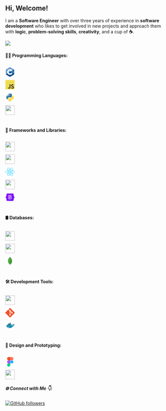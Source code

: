 <h2>  Hi, Welcome!  </h2> 

<p>I am a <strong>Software Engineer</strong> with over three years of experience in <strong>software development</strong> who likes to get involved in new projects and approach them with <strong>logic</strong>, <strong>problem-solving skills</strong>, <strong>creativity</strong>, and a cup of <strong>☕</strong>.</p>


<img src="https://github.com/AdrianRvzz/AdrianRvzz/assets/101829447/5f3ffd95-6ce4-410a-9038-8977895d0e73" style="height:200px;"  >




<!--<span style="dispay:flex; justify-content:end;"> "If you can imagine it, you can program it" <a href="https://twitter.com/AlejandroMTSA">-Alejandro Taboada</a></span>-->



<div style="display: flex; flex-direction: column; gap: 20px;">

  <div style="display: flex; flex-direction: column; gap: 10px;">
    <h4>👨‍💻 Programming Languages:</h4>
    <img src="https://raw.githubusercontent.com/devicons/devicon/master/icons/cplusplus/cplusplus-original.svg" width="30" height="30"> 
    <img src="https://raw.githubusercontent.com/devicons/devicon/master/icons/javascript/javascript-original.svg" width="30" height="30"> 
    <img src="https://raw.githubusercontent.com/devicons/devicon/master/icons/python/python-original.svg" width="30" height="30"> 
    <img src="https://cdn.jsdelivr.net/gh/devicons/devicon@latest/icons/dart/dart-original.svg" width="30" height="30" />

  </div>

  <div style="display: flex; flex-direction: column; gap: 10px;">
    <h4>🚀 Frameworks and Libraries:</h4>
    <img src="https://cdn.jsdelivr.net/gh/devicons/devicon/icons/nextjs/nextjs-original.svg" width="30" height="30" />
    <img src="https://cdn.jsdelivr.net/gh/devicons/devicon/icons/nodejs/nodejs-original.svg" width="30" height="30" />
    <img src="https://raw.githubusercontent.com/devicons/devicon/master/icons/react/react-original.svg" width="30" height="30"> 
    <img src="https://cdn.jsdelivr.net/gh/devicons/devicon/icons/django/django-plain.svg" width="30" height="30"> 
    <img src="https://raw.githubusercontent.com/devicons/devicon/master/icons/bootstrap/bootstrap-original.svg" width="30" height="30"> 
  </div>

  <div style="display: flex; flex-direction: column; gap: 10px;">
    <h4>🛢️ Databases:</h4>
    <img src="https://cdn.jsdelivr.net/gh/devicons/devicon@latest/icons/postgresql/postgresql-original.svg" width="30" height="30" />
    <img src="https://cdn.jsdelivr.net/gh/devicons/devicon/icons/firebase/firebase-plain.svg" width="30" height="30"> 
    <img src="https://raw.githubusercontent.com/devicons/devicon/master/icons/mongodb/mongodb-original.svg" width="30" height="30">
  </div>

  <div style="display: flex; flex-direction: column; gap: 10px;">
    <h4>🛠️ Development Tools:</h4>
    <img src="https://cdn.jsdelivr.net/gh/devicons/devicon@latest/icons/jira/jira-original.svg" width="30" height="30" />
    <img src="https://raw.githubusercontent.com/devicons/devicon/master/icons/git/git-original.svg" width="30" height="30"> 
    <img src="https://raw.githubusercontent.com/devicons/devicon/master/icons/docker/docker-original.svg" width="30" height="30"> 
  </div>

  <div style="display: flex; flex-direction: column; gap: 10px;">
    <h4>🎨 Design and Prototyping:</h4>
    <img src="https://raw.githubusercontent.com/devicons/devicon/master/icons/figma/figma-original.svg" width="30" height="30"> 
    <img src="https://cdn.jsdelivr.net/gh/devicons/devicon/icons/photoshop/photoshop-plain.svg" width="30" height="30" /> 
   
  </div>


 
  
</div>



<h5><i>🌐 Connect with Me 👇:</i></h5>
    
  [![GitHub followers](https://img.shields.io/github/followers/AdrianRvzz?label=Follow%20Me%20on%20GitHub&style=social)](https://github.com/AdrianRvzz)


